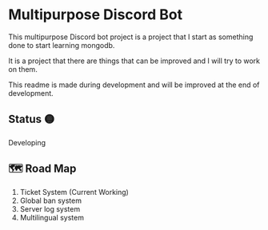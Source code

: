 # Multipurpose Discord Bot

This multipurpose Discord bot project is a project that I start as something done to start learning mongodb.

It is a project that there are things that can be improved and I will try to work on them.

This readme is made during development and will be improved at the end of development.

## Status 🟡

Developing

## 🗺️ Road Map

1. Ticket System (Current Working)
2. Global ban system
3. Server log system
4. Multilingual system